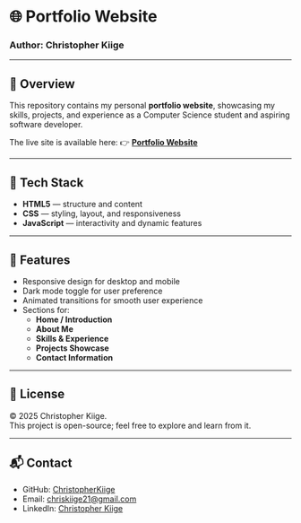 # 🌐 Portfolio Website  

### Author: Christopher Kiige  

---

## 📌 Overview  
This repository contains my personal **portfolio website**, showcasing my skills, projects, and experience as a Computer Science student and aspiring software developer.  

The live site is available here: 👉 [**Portfolio Website**](https://christopherkiige.github.io/Portfolio/)  

---

## 🧰 Tech Stack  
- **HTML5** — structure and content  
- **CSS** — styling, layout, and responsiveness  
- **JavaScript** — interactivity and dynamic features  

---

## 🎯 Features  
- Responsive design for desktop and mobile  
- Dark mode toggle for user preference  
- Animated transitions for smooth user experience  
- Sections for:  
  - **Home / Introduction**  
  - **About Me**  
  - **Skills & Experience**  
  - **Projects Showcase**  
  - **Contact Information**  

---

## 📖 License  
© 2025 Christopher Kiige.  
This project is open-source; feel free to explore and learn from it.  

---

## 📬 Contact  
- GitHub: [ChristopherKiige](https://github.com/ChristopherKiige)  
- Email: chriskiige21@gmail.com
- LinkedIn: [Christopher Kiige](https://www.linkedin.com/in/christopher-kiige-193620313)  

  
